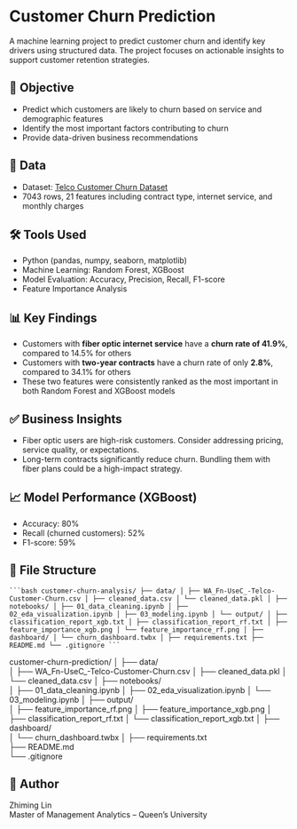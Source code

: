 # Customer Churn Prediction

A machine learning project to predict customer churn and identify key drivers using structured data. The project focuses on actionable insights to support customer retention strategies.

## 📌 Objective

- Predict which customers are likely to churn based on service and demographic features
- Identify the most important factors contributing to churn
- Provide data-driven business recommendations

## 📂 Data

- Dataset: [Telco Customer Churn Dataset](https://www.kaggle.com/datasets/blastchar/telco-customer-churn)
- 7043 rows, 21 features including contract type, internet service, and monthly charges

## 🛠️ Tools Used

- Python (pandas, numpy, seaborn, matplotlib)
- Machine Learning: Random Forest, XGBoost
- Model Evaluation: Accuracy, Precision, Recall, F1-score
- Feature Importance Analysis

## 📊 Key Findings

- Customers with **fiber optic internet service** have a **churn rate of 41.9%**, compared to 14.5% for others
- Customers with **two-year contracts** have a churn rate of only **2.8%**, compared to 34.1% for others
- These two features were consistently ranked as the most important in both Random Forest and XGBoost models

## ✅ Business Insights

- Fiber optic users are high-risk customers. Consider addressing pricing, service quality, or expectations.
- Long-term contracts significantly reduce churn. Bundling them with fiber plans could be a high-impact strategy.

## 📈 Model Performance (XGBoost)

- Accuracy: 80%
- Recall (churned customers): 52%
- F1-score: 59%

## 📁 File Structure

<pre><code>```bash customer-churn-analysis/ ├── data/ │ ├── WA_Fn-UseC_-Telco-Customer-Churn.csv │ ├── cleaned_data.csv │ └── cleaned_data.pkl │ ├── notebooks/ │ ├── 01_data_cleaning.ipynb │ ├── 02_eda_visualization.ipynb │ ├── 03_modeling.ipynb │ └── output/ │ ├── classification_report_xgb.txt │ ├── classification_report_rf.txt │ ├── feature_importance_xgb.png │ └── feature_importance_rf.png │ ├── dashboard/ │ └── churn_dashboard.twbx │ ├── requirements.txt ├── README.md └── .gitignore ```</code></pre>

customer-churn-prediction/
│
├── data/                       
│   ├── WA_Fn-UseC_-Telco-Customer-Churn.csv
│   ├── cleaned_data.pkl
│   └── cleaned_data.csv
│
├── notebooks/                    
│   ├── 01_data_cleaning.ipynb
│   ├── 02_eda_visualization.ipynb
│   └── 03_modeling.ipynb
│
├── output/                       
│   ├── feature_importance_rf.png
│   ├── feature_importance_xgb.png
│   ├── classification_report_rf.txt
│   └── classification_report_xgb.txt
│
├── dashboard/                    
│   └── churn_dashboard.twbx
│
├── requirements.txt              
├── README.md                     
└── .gitignore                    


## 🔖 Author

Zhiming Lin  
Master of Management Analytics – Queen’s University